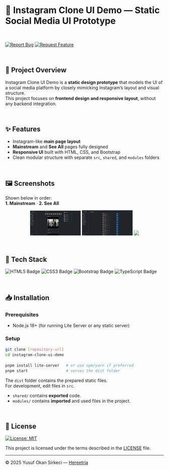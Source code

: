 # 📱 Instagram Clone UI Demo — Static Social Media UI Prototype

<br>

[![Report Bug](https://img.shields.io/badge/🐛_Report_Bug-red?style=for-the-badge)](../../issues/new?labels=bug)
[![Request Feature](https://img.shields.io/badge/✨_Request_Feature-blue?style=for-the-badge)](../../issues/new?labels=enhancement)

<br>

## 📌 Project Overview

Instagram Clone UI Demo is a **static design prototype** that models the UI of a social media platform by closely mimicking Instagram’s layout and visual structure.  
This project focuses on **frontend design and responsive layout**, without any backend integration.

<br>

## ✨ Features

- Instagram-like **main page layout**  
- **Mainstream** and **See All** pages fully designed  
- **Responsive UI** built with HTML, CSS, and Bootstrap  
- Clean modular structure with separate `src`, `shared`, and `modules` folders  

<br>

## 🖼️ Screenshots
Shown below in order:  
**1. Mainstream** · **2. See All**

<p align="center">
  <img src="./docs/screenshots/mainstream.png" width="32%">
  <img src="./docs/screenshots/see-all.png" width="32%">
  <img src="https://upload.wikimedia.org/wikipedia/commons/c/ce/Transparent.gif" width="32%">
</p>

<br>

## 🧰 Tech Stack

<p>
  <img src="https://img.shields.io/badge/HTML5-E34F26?style=for-the-badge&logo=html5&logoColor=white" alt="HTML5 Badge" height="32" />
  <img src="https://img.shields.io/badge/CSS3-1572B6?style=for-the-badge&logo=css3&logoColor=white" alt="CSS3 Badge" height="32" />
  <img src="https://img.shields.io/badge/Bootstrap-7952B3?style=for-the-badge&logo=bootstrap&logoColor=white" alt="Bootstrap Badge" height="32" />
  <img src="https://img.shields.io/badge/TypeScript-3178C6?style=for-the-badge&logo=typescript&logoColor=white" alt="TypeScript Badge" height="32" />
</p>

<br>

## 📥 Installation

### Prerequisites
- Node.js 18+ (for running Lite Server or any static server)

### Setup
```bash
git clone [repository-url]
cd instagram-clone-ui-demo

pnpm install lite-server   # or use npm/yarn if preferred
pnpm start                 # serves the dist folder
```

The `dist` folder contains the prepared static files.  
For development, edit files in `src`.  
- `shared/` contains **exported** code.  
- `modules/` contains **imported** and used files in the project.

<br>

## 📜 License

[![License: MIT](https://img.shields.io/badge/License-MIT-blue.svg)](LICENSE)

This project is licensed under the terms described in the [LICENSE](./LICENSE) file.

---

© 2025 Yusuf Okan Sirkeci — [Hereetria](https://github.com/Hereetria)

